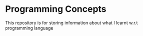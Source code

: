 # Programming Concepts
This repository is for storing information about what I learnt w.r.t programming language
